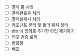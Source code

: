 - [ ] 결제 중 처리
- [ ] 결제완료후 처리
- [ ] 결제실패시 처리
- [ ] 컴포넌트 분리 및 폴더 위치 정리
- [ ] dto 에 임의로 추가한 타입 제거하기
- [ ] 인풋 검증 로직
- [ ] 반응형
- [ ] 배포

